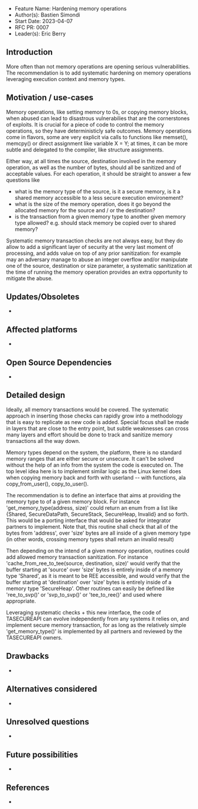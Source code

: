 - Feature Name: Hardening memory operations
- Author(s): Bastien Simondi
- Start Date: 2023-04-07
- RFC PR: 0007
- Leader(s): Eric Berry

## Introduction

More often than not memory operations are opening serious vulnerabilities. The recommendation is 
to add systematic hardening on memory operations leveraging execution context and memory types.

## Motivation / use-cases

Memory operations, like setting memory to 0s, or copying memory blocks, when abused can lead to 
disastrous vulnerabilies that are the cornerstones of exploits.
It is crucial for a piece of code to control the memory operations, so they have deterministicly 
safe outcomes. Memory operations come in flavors, some are very explicit via calls to functions 
like memset(), memcpy() or direct assignment like variable X = Y; at times, it can be more 
subtle and delegated to the compiler, like structure assignments.

Either way, at all times the source, destination involved in the memory operation, as well as the 
number of bytes, should all be sanitized and of acceptable values. For each operation, it should 
be straight to answer a few questions like
- what is the memory type of the source, is it a secure memory, is it a shared memory accessible 
to a less secure execution environement?
- what is the size of the memory operation, does it go beyond the allocated memory for the source 
and / or the destination?
- is the transaction from a given memory type to another given memory type allowed? e.g. should 
stack memory be copied over to shared memory?

Systematic memory transaction checks are not always easy, but they do allow to add a significant 
layer of security at the very last moment of processing, and adds value on top of any prior 
sanitization: for example may an adversary manage to abuse an integer overflow and/or manipulate 
one of the source, destination or size parameter, a systematic sanitization at the time of running 
the memory operation provides an extra opportunity to mitigate the abuse.

## Updates/Obsoletes

-

## Affected platforms

-

## Open Source Dependencies

-

## Detailed design

Ideally, all memory transactions would be covered. The systematic approach in inserting those 
checks can rapidly grow into a methodology that is easy to replicate as new code is added. Special 
focus shall be made in layers that are close to the entry point, but subtle weaknesses can cross 
many layers and effort should be done to track and sanitize memory transactions all the way down. 

Memory types depend on the system, the platform, there is no standard memory ranges that are 
either secure or unsecure. It can't be solved without the help of an info from the system the code 
is executed on. The top level idea here is to implement similar logic as the Linux kernel does 
when copying memory back and forth with userland -- with functions, ala copy_from_user(), 
copy_to_user().

The recommendation is to define an interface that aims at providing the memory type to of a given 
memory block.
For instance 'get_memory_type(address, size)' could return an enum from a list like {Shared, 
SecureDataPath, SecureStack, SecureHeap, Invalid} and so forth.
This would be a porting interface that would be asked for integrator partners to implement. 
Note that, this routine shall check that all of the bytes from 'address', over 'size' bytes are 
all inside of a given memory type (in other words, crossing memory types shall return an invalid 
result)

Then depending on the intend of a given memory operation, routines could add allowed memory 
transaction sanitization.
For instance 'cache_from_ree_to_tee(source, destination, size)' would verify that the buffer 
starting at 'source' over 'size' bytes is entirely inside of a memory type 'Shared', as it is 
meant to be REE accessible, and would verify that the buffer starting at 'destination' over 'size' 
bytes is entirely inside of a memory type 'SecureHeap'.
Other routines can easily be defined like 'ree_to_svp()' or 'svp_to_svp()' or 'tee_to_ree()' and 
used where appropriate.

Leveraging systematic checks + this new interface, the code of TASECUREAPI can evolve 
independently from any systems it relies on, and implement secure memory transaction, for as long 
as the relatively simple 'get_memory_type()' is implemented by all partners and reviewed by the 
TASECUREAPI owners.

## Drawbacks

-

## Alternatives considered

-
## Unresolved questions

-

## Future possibilities

-

## References

-
